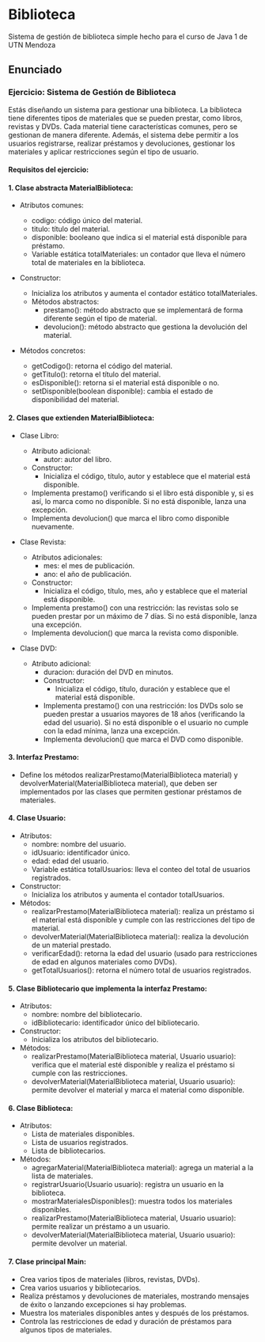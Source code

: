 # Biblioteca
Sistema de gestión de biblioteca simple hecho para el curso de Java 1 de UTN Mendoza

## Enunciado
### Ejercicio: Sistema de Gestión de Biblioteca
Estás diseñando un sistema para gestionar una biblioteca. La biblioteca tiene
diferentes tipos de materiales que se pueden prestar, como libros, revistas y DVDs. Cada
material tiene características comunes, pero se gestionan de manera diferente. Además,
el sistema debe permitir a los usuarios registrarse, realizar préstamos y devoluciones,
gestionar los materiales y aplicar restricciones según el tipo de usuario.
#### Requisitos del ejercicio:
#### 1. Clase abstracta MaterialBiblioteca:
- Atributos comunes:
  - codigo: código único del material.
  - titulo: título del material.
  - disponible: booleano que indica si el material está disponible para préstamo.
  - Variable estática totalMateriales: un contador que lleva el número total de materiales en la biblioteca.

- Constructor:
  - Inicializa los atributos y aumenta el contador estático totalMateriales.
  - Métodos abstractos:
    - prestamo(): método abstracto que se implementará de forma diferente según el tipo de material.
    - devolucion(): método abstracto que gestiona la devolución del material.
- Métodos concretos:
    - getCodigo(): retorna el código del material.
    - getTitulo(): retorna el título del material.
    - esDisponible(): retorna si el material está disponible o no.
    - setDisponible(boolean disponible): cambia el estado de disponibilidad del material.

#### 2. Clases que extienden MaterialBiblioteca:
- Clase Libro:
    - Atributo adicional:
      - autor: autor del libro.
    - Constructor:
      - Inicializa el código, título, autor y establece que el material está disponible.
    - Implementa prestamo() verificando si el libro está disponible y, si es así, lo marca como no disponible. Si no está disponible, lanza una excepción.
    - Implementa devolucion() que marca el libro como disponible nuevamente.

- Clase Revista:
    - Atributos adicionales:
      - mes: el mes de publicación.
      - ano: el año de publicación.
    - Constructor:
      - Inicializa el código, título, mes, año y establece que el material está disponible.
    - Implementa prestamo() con una restricción: las revistas solo se pueden prestar por un máximo de 7 días. Si no está disponible, lanza una excepción.
    - Implementa devolucion() que marca la revista como disponible.
 - Clase DVD:
    - Atributo adicional:
      - duracion: duración del DVD en minutos.
      - Constructor:
        - Inicializa el código, título, duración y establece que el material está disponible.
      - Implementa prestamo() con una restricción: los DVDs solo se pueden prestar a usuarios mayores de 18 años (verificando la edad del usuario). Si no está disponible o el usuario no cumple con la edad mínima, lanza una excepción.
      - Implementa devolucion() que marca el DVD como disponible.

#### 3. Interfaz Prestamo:
- Define los métodos realizarPrestamo(MaterialBiblioteca material) y devolverMaterial(MaterialBiblioteca material), que deben ser implementados por las clases que permiten gestionar préstamos de materiales.

#### 4. Clase Usuario:
- Atributos:
  - nombre: nombre del usuario.
  - idUsuario: identificador único.
  - edad: edad del usuario.
  - Variable estática totalUsuarios: lleva el conteo del total de usuarios registrados.
- Constructor:
  - Inicializa los atributos y aumenta el contador totalUsuarios.
- Métodos:
  - realizarPrestamo(MaterialBiblioteca material): realiza un préstamo si el material está disponible y cumple con las restricciones del tipo de material.
  - devolverMaterial(MaterialBiblioteca material): realiza la devolución de un material prestado.
  - verificarEdad(): retorna la edad del usuario (usado para restricciones de edad en algunos materiales como DVDs).
  - getTotalUsuarios(): retorna el número total de usuarios registrados.

#### 5. Clase Bibliotecario que implementa la interfaz Prestamo:
- Atributos:
  - nombre: nombre del bibliotecario.
  - idBibliotecario: identificador único del bibliotecario.
- Constructor:
  - Inicializa los atributos del bibliotecario.
- Métodos:
  - realizarPrestamo(MaterialBiblioteca material, Usuario usuario): verifica que el material esté disponible y realiza el préstamo si cumple con las restricciones.
  - devolverMaterial(MaterialBiblioteca material, Usuario usuario): permite devolver el material y marca el material como disponible.

#### 6. Clase Biblioteca:
- Atributos:
  - Lista de materiales disponibles.
  - Lista de usuarios registrados.
  - Lista de bibliotecarios.
- Métodos:
  - agregarMaterial(MaterialBiblioteca material): agrega un material a la lista de materiales.
  - registrarUsuario(Usuario usuario): registra un usuario en la biblioteca.
  - mostrarMaterialesDisponibles(): muestra todos los materiales disponibles.
  - realizarPrestamo(MaterialBiblioteca material, Usuario usuario): permite realizar un préstamo a un usuario.
  - devolverMaterial(MaterialBiblioteca material, Usuario usuario): permite devolver un material.

#### 7. Clase principal Main:
  - Crea varios tipos de materiales (libros, revistas, DVDs).
  - Crea varios usuarios y bibliotecarios.
  - Realiza préstamos y devoluciones de materiales, mostrando mensajes de éxito o lanzando excepciones si hay problemas.
  - Muestra los materiales disponibles antes y después de los préstamos.
  - Controla las restricciones de edad y duración de préstamos para algunos tipos de materiales.
